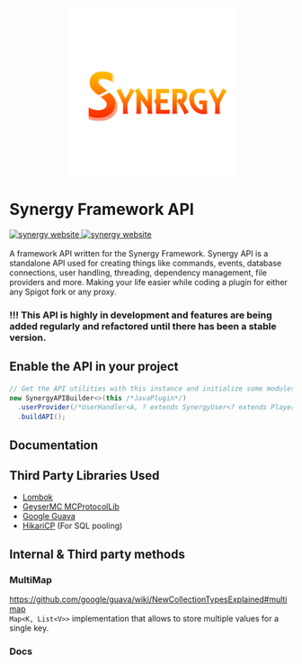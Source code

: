 <div align="center">  
 <img src="icons/synergy_logo_no_background.png" width="300px"/>  
</div>

# Synergy Framework API
<a href="https://www.jusjus.me/synergy" target="_blank">
 <img src="https://img.shields.io/static/v1?label=Need%20more%20information&message=See%20Synergy%20website&color=%3CCOLOR%3E&style=for-the-badge" alt="synergy website">
</a>
<a href="https://discord.gg/n7xb57G7Ur" target="_blank">
 <img src="https://img.shields.io/static/v1?label=Need%20support?&message=Join%20our%20discord&color=informational&style=for-the-badge&logo=discord" alt="synergy website">
</a>
<br><br>
A framework API written for the Synergy Framework. Synergy API is a standalone API 
used for creating things like commands, events, database connections, user handling, 
threading, dependency management, file providers and more. Making your life easier while coding a plugin for either any Spigot fork or any proxy.

### !!! This API is highly in development and features are being added regularly and refactored until there has been a stable version.

## Enable the API in your project
```java
// Get the API utilities with this instance and initialize some modules.
new SynergyAPIBuilder<>(this /*JavaPlugin*/)
  .userProvider(/*UserHandler<A, ? extends SynergyUser<? extends Player> */)
  .buildAPI();
```

## Documentation

## Third Party Libraries Used
- [Lombok](https://projectlombok.org/)
- [GeyserMC MCProtocolLib](https://github.com/GeyserMC/MCProtocolLib)
- [Google Guava](https://github.com/google/guava)
- [HikariCP](https://github.com/brettwooldridge/HikariCP) (For SQL pooling)

## Internal & Third party methods

### MultiMap
https://github.com/google/guava/wiki/NewCollectionTypesExplained#multimap <br>
`Map<K, List<V>>` implementation that allows to store multiple values for a single key.

### Docs